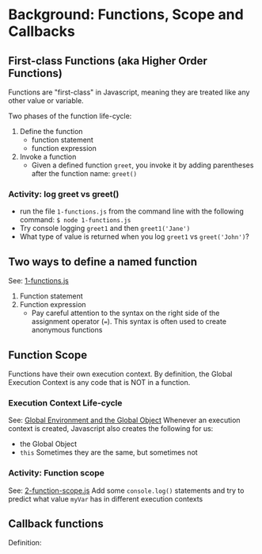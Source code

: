 # Background: Functions, Scope and Callbacks
## First-class Functions (aka Higher Order Functions)
Functions are "first-class" in Javascript, meaning they are treated like any other value or variable.

Two phases of the function life-cycle:
1. Define the function
    - function statement
    - function expression
2. Invoke a function
    - Given a defined function `greet`, you invoke it by adding parentheses after the function name: `greet()`

### Activity: log greet vs greet()
- run the file `1-functions.js` from the command line with the following command: `$ node 1-functions.js`
- Try console logging `greet1` and then `greet1('Jane')`
- What type of value is returned when you log `greet1` vs `greet('John')`?

## Two ways to define a named function
See: [1-functions.js](1-functions.js)
1. Function statement
2. Function expression
    - Pay careful attention to the syntax on the right side of the assignment operator (`=`). This syntax is often used to create anonymous functions

## Function Scope
Functions have their own execution context. By definition, the Global Execution Context is any code that is NOT in a function.

### Execution Context Life-cycle
See: [Global Environment and the Global Object](https://www.youtube.com/watch?v=Bv_5Zv5c-Ts&t=1552)
Whenever an execution context is created, Javascript also creates the following for us:
- the Global Object
- `this`
Sometimes they are the same, but sometimes not

### Activity: Function scope
See: [2-function-scope.js](2-function-scope.js)
Add some `console.log()` statements and try to predict what value `myVar` has in different execution contexts

## Callback functions
Definition: 